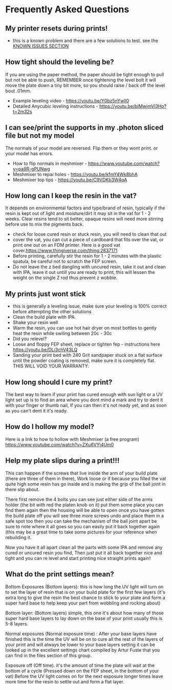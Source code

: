 # Frequently Asked Questions

## My printer resets during prints!
- this is a known problem and there are a few solutions to test. see the [KNOWN ISSUES SECTION](https://github.com/Photonsters/anycubic-photon-docs/blob/master/known-issues/photon-known-issues.md)


## How tight should the leveling be?
If you are using the paper method, the paper should be tight enough to pull but not be able to push, REMEMBER once tightening the level bolt it will move the plate down a tiny bit more, so you should raise / back off the level bout .01mm.
- Example leveling video - https://youtu.be/Y0bz5nYwll0
- Detailed Anycubic leveling instructions - https://youtu.be/bIMwjmVl3Ho?t=2m32s

## I can see/print the supports in my .photon sliced file but not my model
The normals of your model are reversed. Flip them or they wont print. or your model has errors.
- How to flip normals in meshmixer - https://www.youtube.com/watch?v=pa9R-gPUNwg
- Meshmixer to repai holes - https://youtu.be/kfmY4Wk8bhA
- Meshmixer top tips - https://youtu.be/C9VDKb3W4qA

## How long can I keep the resin in the vat?
It depends on environmental factors and type/brand of resin, typically if the resin is kept out of light and moisture/dirt it may sit in the vat for 1 - 2 weeks. Clear resins tend to sit better, opaque resins will need more stirring before use to mix the pigments back. 
- check for loose cured resin or stuck resin, you will need to clean that out
- cover the vat, you can cut a piece of cardboard that fits over the vat, or print one out on an FDM printer. Here is a good vat cover.https://www.thingiverse.com/thing:2837171
- Before printing, carefully stir the resin for 1 - 2 minutes with the plastic spatula, be careful not to scratch the FEP screen.
- Do not leave the z bed dangling with uncured resin, take it out and clean with IPA, leave it out untill you are ready to print, this will lessen the weight on the single Z rod thus prevent z wobble. 

## My prints just wont stick
- this is generally a leveling issue, make sure your leveling is 100% correct before attempting the other solutions
- Clean the build plate with IPA.
- Shake your resin well
- Warm the resin, you can use hot hair dryer on most bottles to gently heat the resin while swiling between 20c - 30c
- Did you relevel?
- Loose and floppy FEP sheet, replace or tighten fep - instructions here https://youtu.be/DLi3chV43LQ
- Sanding your print bed with 240 Grit sandpaper stuck on a flat surface until the powder coating is removed, make sure it is completely flat. THIS WILL VOID YOUR WARRANTY.

## How long should I cure my print?
The best way to learn if your print has cured enough with sun light or a UV light set up is to find an area where you dont mind a mark and try to dent it with your finger or thumb nail, If you can then it's not ready yet, and as soon as you can't dent it it's ready.

## How do I hollow my model?
Here is a link to how to hollow with Meshmixer (a free program)
https://www.youtube.com/watch?v=ZXu6VYj4Um0

## Help my plate slips during a print!!!
This can happen if the screws that live inside the arm of your build plate (there are three of them in there), Work loose or if because you filled the vat quite high some resin has go inside and is making the grip of the ball joint in there slip about.

There first remove the 4 bolts you can see just either side of the arms holder (the bit with red the platen knob on it) put them some place you can find them again then the housing will be able to open once you have gotten the build plate off you will see three more screws undo and place them in a safe spot too then you can take the mechanism of the ball joint apart be sure to note where it all goes so you can easily put it back together again (this may be a great time to take some pictures for your reference when rebuilding it.

Now you have it all apart clean all the parts with some IPA and remove any cured or uncured resin you find, Then just put it all back together nice and tight and you can re level and start printing nice straight prints again!

## What do the print settings mean?
Bottom Exposures (Bottom layers): this is how long the UV light will turn on to set the layer of resin that is on your build plate for the first few layers (it's extra long to give the resin the best chance to stick to your plate and form a super hard base to help keep your part from wobbling and rocking about)

Bottom layer: (Bottom layers) simple, this one it's about how many of those super hard base layers to lay down on the base of your print usually this is 5-8 layers.

Normal exposures (Normal exposure time) : After your base layers have finished this is the time the UV will be on to cure all the rest of the layers of your print and will always be lower to your base layers setting it can be looked up in the excellent settings chart compiled by Artur Fuste that you can find in the files section of this group.

Exposure off (Off time). it's the amount of time the plate will wait at the bottom of a cycle (Pressed down on the FEP sheet, in the bottom of your vat) Before the UV light comes on for the next exposure longer times leave more time for the resin to settle out and form  a flat layer.
